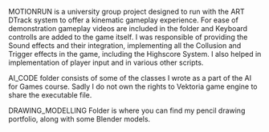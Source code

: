 MOTIONRUN is a university group project designed to run with the ART DTrack system to offer a kinematic gameplay experience.
	For ease of demonstration gameplay videos are included in the folder and Keyboard controlls are added to the game itself.
	I was responsible of
		providing the Sound effects and their integration,
		implementing all the Collusion and Trigger effects in the game,
		including the Highscore System.
	I also helped in implementation of player input and in various other scripts.

AI_CODE folder consists of some of the classes I wrote as a part of the AI for Games course. Sadly I do not own the rights to Vektoria game engine to share the executable file. 

DRAWING_MODELLING Folder is where you can find my pencil drawing portfolio, along with some Blender models.
